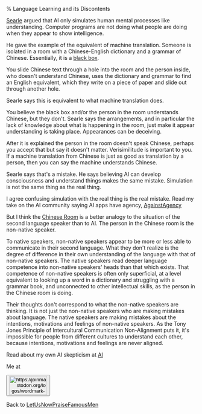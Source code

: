 % Language Learning and its Discontents

[Searle](https://en.wikipedia.org/wiki/John_Searle) argued 
that AI only simulates human mental processes like 
understanding. Computer programs are not doing what people 
are doing when they appear to show intelligence.

He gave the example of the equivalent of machine 
translation. Someone is isolated in a room with a 
Chinese-English dictionary and a grammar of Chinese. 
Essentially, it is a [black 
box](http://en.wikipedia.org/wiki/black_box).

You slide Chinese text through a hole into the room and the 
person inside, who doesn't understand Chinese, uses the dictionary and grammar to find an 
English equivalent, which they write on a piece of paper and 
slide out through another hole.

Searle says this is equivalent to what machine translation 
does.

You believe the black box and/or the person in the room 
understands Chinese, but they don't. Searle says the 
arrangements, and in particular the lack of knowledge about 
what is happening in the room, just make it appear 
understanding is taking place. Appearances can be deceiving.

After it is explained the person in the room doesn't speak 
Chinese, perhaps you accept that but say it doesn't matter. 
Verisimilitude is important to you. If a machine translation 
from Chinese is just as good as translation by a person, 
then you can say the machine understands Chinese.

Searle says that's a mistake. He says believing AI can 
develop consciousness and understand things makes the same 
mistake. Simulation is not the same thing as the real thing.

I agree confusing simulation with the real thing is the real 
mistake. Read my take on the AI community saying AI apps 
have agency, [AgainstAgency](AgainstAgency.html)

But I think the
[Chinese Room](http://en.wikipedia.org/wiki/Chinese_Room)
is a better analogy to the situation of the second language 
speaker than to AI. The person in the Chinese room is the 
non-native speaker.

To native speakers, non-native speakers appear to be more or 
less able to communicate in their second language. What they 
don't realize is the degree of difference in their own
understanding of the language with that of non-native 
speakers. The native speakers read deeper language 
competence into non-native speakers' heads than that which 
exists. That competence of non-native speakers is often only 
superficial, at a level equivalent to looking up a word in a 
dictionary and struggling with a grammar book, and 
unconnected to other intellectual skills, as the person in 
the Chinese room is doing.

Their thoughts don't correspond to what the non-native 
speakers are thinking. It is not just the non-native 
speakers who are making mistakes about language. The native 
speakers are making mistakes about the intentions, 
motivations and feelings of non-native speakers. As the 
Tony Jones Principle of Intercultural Communication 
Non-Alignment puts it, it's impossible for people from 
different cultures to understand each other, because 
intentions, motivations and feelings are never aligned.

Read about my own AI skepticism at
[AI](AI.html)

Me at
    <form action='https://mastodon.sdf.org/@drbean'>
    <button type='submit' class='btn'>
    <img src='./mastodon.svg'
        alt='https://joinmastodon.org/logos/wordmark-black-text.svg'
        style='width:100px;height:50px'/>
    </button></form>
    
Back to [LetUsNowPraiseFamousMen](LetUsNowPraiseFamousMen.html)
